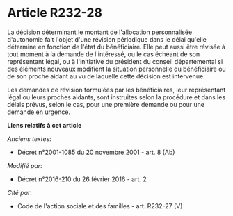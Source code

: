 # Article R232-28

La décision déterminant le montant de l'allocation personnalisée d'autonomie fait l'objet d'une révision périodique dans le
délai qu'elle détermine en fonction de l'état du bénéficiaire. Elle peut aussi être révisée à tout moment à la demande de
l'intéressé, ou le cas échéant de son représentant légal, ou à l'initiative du président du conseil départemental si des
éléments nouveaux modifient la situation personnelle du bénéficiaire ou de son proche aidant au vu de laquelle cette décision
est intervenue.

Les demandes de révision formulées par les bénéficiaires, leur représentant légal ou leurs proches aidants, sont instruites
selon la procédure et dans les délais prévus, selon le cas, pour une première demande ou pour une demande en urgence.

**Liens relatifs à cet article**

_Anciens textes_:

  - Décret n°2001-1085 du 20 novembre 2001 - art. 8 (Ab)

_Modifié par_:

  - Décret n°2016-210 du 26 février 2016 - art. 2

_Cité par_:

  - Code de l'action sociale et des familles - art. R232-27 (V)
